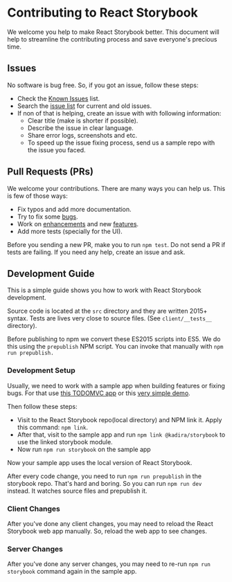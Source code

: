 # Contributing to React Storybook

We welcome you help to make React Storybook better. This document will help to streamline the contributing process and save everyone's precious time.

## Issues

No software is bug free. So, if you got an issue, follow these steps:

* Check the [Known Issues](https://github.com/kadirahq/react-storybook/blob/master/docs/known_issues.md) list.
* Search the [issue list](https://github.com/kadirahq/react-storybook/issues?utf8=%E2%9C%93&q=) for current and old issues.
* If non of that is helping, create an issue with with following information:
  * Clear title (make is shorter if possible).
  * Describe the issue in clear language.
  * Share error logs, screenshots and etc.
  * To speed up the issue fixing process, send us a sample repo with the issue you faced.

## Pull Requests (PRs)

We welcome your contributions. There are many ways you can help us. This is few of those ways:

* Fix typos and add more documentation.
* Try to fix some [bugs](https://github.com/kadirahq/react-storybook/labels/bug).
* Work on [enhancements](https://github.com/kadirahq/react-storybook/issues?q=is%3Aissue+is%3Aopen+label%3Aenhancement) and new [features](https://github.com/kadirahq/react-storybook/issues?q=is%3Aissue+is%3Aopen+label%3Afeature).
* Add more tests (specially for the UI).

Before you sending a new PR, make you to run `npm test`. Do not send a PR if tests are failing. If you need any help, create an issue and ask.

## Development Guide

This is a simple guide shows you how to work with React Storybook development.

Source code is located at the `src` directory and they are written 2015+ syntax. Tests are lives very close to source files. (See `client/__tests__` directory).

Before publishing to npm we convert these ES2015 scripts into ES5. We do this using the `prepublish` NPM script. You can invoke that manually with `npm run prepublish.`

### Development Setup

Usually, we need to work with a sample app when building features or fixing bugs. For that use [this TODOMVC app](https://github.com/kadira-samples/react-storybook-demo) or this [very simple demo](https://github.com/kadira-samples/react-storybook-simple-demo).

Then follow these steps:

* Visit to the React Storybook repo(local directory) and NPM link it. Apply this command: `npm link`.
* After that, visit to the sample app and run `npm link @kadira/storybook` to use the linked storybook module.
* Now run `npm run storybook` on the sample app

Now your sample app uses the local version of React Storybook.

After every code change, you need to run `npm run prepublish` in the storybook repo. That's hard and boring. So you can run `npm run dev` instead. It watches source files and prepublish it.

### Client Changes

After you've done any client changes, you may need to reload the React Storybook web app manually. So, reload the web app to see changes.

### Server Changes

After you've done any server changes, you may need to re-run `npm run storybook` command again in the sample app.
